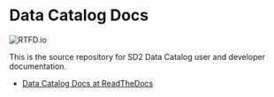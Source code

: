 # Data Catalog Docs

![RTFD.io](https://readthedocs.org/projects/pip/badge/?version=latest&style=plastic)

This is the source repository for SD2 Data Catalog user and developer documentation.

* [Data Catalog Docs at ReadTheDocs](https://sd2-data-catalog.readthedocs.io/)


